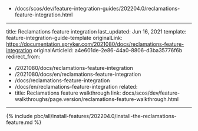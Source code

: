   - /docs/scos/dev/feature-integration-guides/202204.0/reclamations-feature-integration.html
---
title: Reclamations feature integration
last_updated: Jun 16, 2021
template: feature-integration-guide-template
originalLink: https://documentation.spryker.com/2021080/docs/reclamations-feature-integration
originalArticleId: a4e601de-2e86-44a0-8806-d3ba35776f6b
redirect_from:
  - /2021080/docs/reclamations-feature-integration
  - /2021080/docs/en/reclamations-feature-integration
  - /docs/reclamations-feature-integration
  - /docs/en/reclamations-feature-integration
related:
  - title: Reclamations feature walkthrough
    link: docs/scos/dev/feature-walkthroughs/page.version/reclamations-feature-walkthrough.html
---

{% include pbc/all/install-features/202204.0/install-the-reclamations-feature.md %} <!-- To edit, see /_includes/pbc/all/install-features/202204.0/install-the-reclamations-feature.md -->
